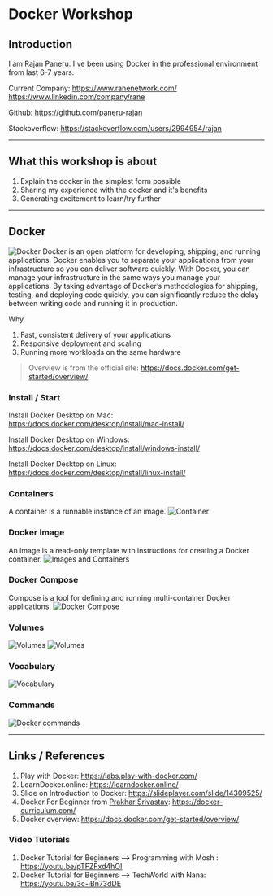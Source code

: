# Docker Workshop

## Introduction

I am Rajan Paneru. I've been using Docker in the professional environment from last 6-7 years.

Current Company: https://www.ranenetwork.com/ https://www.linkedin.com/company/rane

Github: https://github.com/paneru-rajan

Stackoverflow: https://stackoverflow.com/users/2994954/rajan

---

## What this workshop is about

1. Explain the docker in the simplest form possible
2. Sharing my experience with the docker and it's benefits
3. Generating excitement to learn/try further

---

## Docker

![Docker](assets/docker_def.jpg)
Docker is an open platform for developing, shipping, and running applications. Docker enables you to separate your
applications from your infrastructure so you can deliver software quickly. With Docker, you can manage your
infrastructure in the same ways you manage your applications. By taking advantage of Docker’s methodologies for
shipping, testing, and deploying code quickly, you can significantly reduce the delay between writing code and running
it in production.

Why

1. Fast, consistent delivery of your applications
2. Responsive deployment and scaling
3. Running more workloads on the same hardware

> Overview is from the official site: https://docs.docker.com/get-started/overview/

### Install / Start

Install Docker Desktop on Mac: https://docs.docker.com/desktop/install/mac-install/

Install Docker Desktop on Windows: https://docs.docker.com/desktop/install/windows-install/

Install Docker Desktop on Linux: https://docs.docker.com/desktop/install/linux-install/

### Containers

A container is a runnable instance of an image.
![Container](assets/container.jpg)

### Docker Image

An image is a read-only template with instructions for creating a Docker container.
![Images and Containers](assets/image_and_container.jpg)

### Docker Compose

Compose is a tool for defining and running multi-container Docker applications.
![Docker Compose](assets/docker_compose.jpg)

### Volumes

![Volumes](assets/volumes.jpg)
![Volumes](assets/why_volumes.jpg)

### Vocabulary

![Vocabulary](assets/vocabulary.jpg)

### Commands

![Docker commands](assets/commands.jpg)


---

## Links / References

1. Play with Docker: https://labs.play-with-docker.com/
2. LearnDocker.online: https://learndocker.online/
3. Slide on Introduction to Docker: https://slideplayer.com/slide/14309525/
4. Docker For Beginner
   from [Prakhar Srivastav](https://github.com/prakhar1989/docker-curriculum): https://docker-curriculum.com/
5. Docker overview: https://docs.docker.com/get-started/overview/

### Video Tutorials

1. Docker Tutorial for Beginners --> Programming with Mosh : https://youtu.be/pTFZFxd4hOI
2. Docker Tutorial for Beginners --> TechWorld with Nana: https://youtu.be/3c-iBn73dDE
